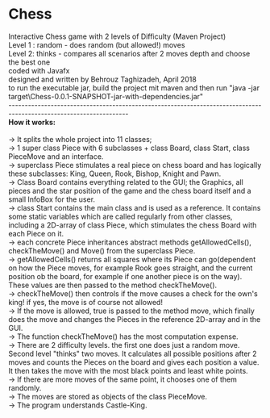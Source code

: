# Chess
Interactive Chess game with 2 levels of Difficulty (Maven Project)
<br>Level 1 : random - does random (but allowed!) moves
<br>Level 2: thinks  - compares all scenarios after 2 moves depth and choose the best one
<br>coded with Javafx
<br>designed and written by Behrouz Taghizadeh, April 2018
<br>to run the executable jar, build the project mit maven and then run "java -jar target\Chess-0.0.1-SNAPSHOT-jar-with-dependencies.jar"
<br>-------------------------------------------------------------------------------------------------------------------
<br><b>How it works:</b>        	
	<br> -> It splits the whole project into  11 classes;
	<br> -> 1 super class Piece with 6 subclasses + class Board, class Start, class PieceMove and an interface.
	<br> -> superclass Piece stimulates a real piece on chess board and has logically these subclasses: King, Queen, Rook, Bishop, Knight and Pawn.
	<br> -> Class Board contains everything related to the GUI; the Graphics, all pieces and the star position of the game and the chess board itself and a small InfoBox for the user.
	<br> -> class Start contains the main class and is used as a reference. It contains some static variables which are called regularly from other classes, including a 2D-array of class Piece, which stimulates the chess Board with each Piece on it.
	<br> -> each concrete Piece inheritances abstract methods getAllowedCells(), checkTheMove() and Move() from the superclass Piece.
	<br> -> getAllowedCells() returns all squares where its Piece can go(dependent on how the Piece moves, for example Rook goes straight, and the current position ob the board, for example if one another piece is on the way). These values are then passed to the method checkTheMove(). 
	<br> -> checkTheMove() then controls if the move causes a check for the own's king! if yes, the move is of course not allowed! 
	<br> -> If the move is allowed, true is passed to the method move, which finally does the move and changes the Pieces in the reference 2D-array and in the GUI.
        <br> -> The function checkTheMove() has the most computation expense.
	<br> -> There are 2 difficulty levels. the first one does just a random move. Second level "thinks" two moves. It calculates all possible positions after 2 moves and counts the Pieces on the board and gives each position a value. It then takes the move with the most black points and least white points.
	<br> ->  If there are more moves of the same point, it chooses one of them randomly.
	<br> -> The moves are stored as objects of the class PieceMove.
	<br> ->  The program understands Castle-King.

